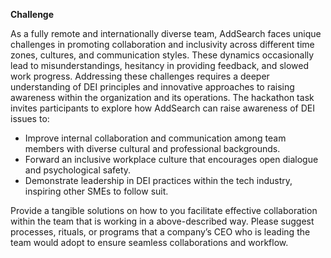 **Challenge** 

As a fully remote and internationally diverse team, AddSearch faces unique challenges in promoting collaboration and inclusivity across different time zones, cultures, and communication styles. These dynamics occasionally lead to misunderstandings, hesitancy in providing feedback, and slowed work progress. Addressing these challenges requires a deeper understanding of DEI principles and innovative approaches to raising awareness within the organization and its operations.
The hackathon task invites participants to explore how AddSearch can raise awareness of DEI issues to:
 + Improve internal collaboration and communication among team members with diverse cultural and professional backgrounds. 
 + Forward an inclusive workplace culture that encourages open dialogue and psychological safety.
 + Demonstrate leadership in DEI practices within the tech industry, inspiring other SMEs to follow suit.

Provide a tangible solutions on how to you facilitate effective collaboration within the team that is working in a above-described way. Please suggest processes, rituals, or programs that a company’s CEO who is leading the team would adopt to ensure seamless collaborations and workflow.
